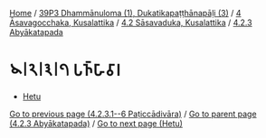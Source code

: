 
[Home](/) / [39P3 Dhammānuloma (1), Dukatikapaṭṭhānapāḷi (3)](../../../../39P3.md) / [4 Āsavagocchaka, Kusalattika](../../../4.md) / [4.2 Sāsavaduka, Kusalattika](../../4.2.md) / [4.2.3 Abyākatapada](../4.2.3.md)

# 𑁪𑁇𑁨𑁇𑁩𑁇𑁭 𑀧𑀜𑁆𑀳𑀸𑀯𑀸𑀭

* [Hetu](4.2.3.7/Hetu.md)

[Go to previous page (4.2.3.1--6 Paṭiccādivāra)](4.2.3.1--6.md) / [Go to parent page (4.2.3 Abyākatapada)](../4.2.3.md) / [Go to next page (Hetu)](4.2.3.7/Hetu.md)


